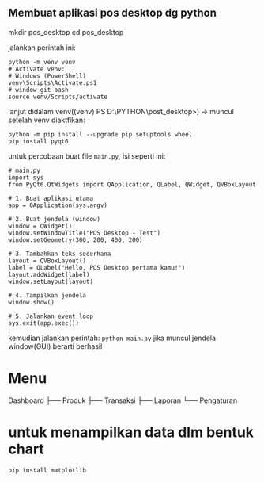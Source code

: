 ## Membuat aplikasi pos desktop dg python

mkdir pos_desktop
cd pos_desktop

jalankan perintah ini: 

```
python -m venv venv
# Activate venv:
# Windows (PowerShell)
venv\Scripts\Activate.ps1
# window git bash
source venv/Scripts/activate
```
lanjut didalam venv((venv) PS D:\PYTHON\post_desktop>) -> muncul setelah venv diaktfikan:

```
python -m pip install --upgrade pip setuptools wheel
pip install pyqt6
```

untuk percobaan buat file `main.py`, isi seperti ini:
```
# main.py
import sys
from PyQt6.QtWidgets import QApplication, QLabel, QWidget, QVBoxLayout

# 1. Buat aplikasi utama
app = QApplication(sys.argv)

# 2. Buat jendela (window)
window = QWidget()
window.setWindowTitle("POS Desktop - Test")
window.setGeometry(300, 200, 400, 200)

# 3. Tambahkan teks sederhana
layout = QVBoxLayout()
label = QLabel("Hello, POS Desktop pertama kamu!")
layout.addWidget(label)
window.setLayout(layout)

# 4. Tampilkan jendela
window.show()

# 5. Jalankan event loop
sys.exit(app.exec())

```

kemudian jalankan perintah: `python main.py`
jika muncul jendela window(GUI) berarti berhasil

# Menu

Dashboard
├── Produk
├── Transaksi
├── Laporan
└── Pengaturan

# untuk menampilkan data dlm bentuk chart

```
pip install matplotlib

```




